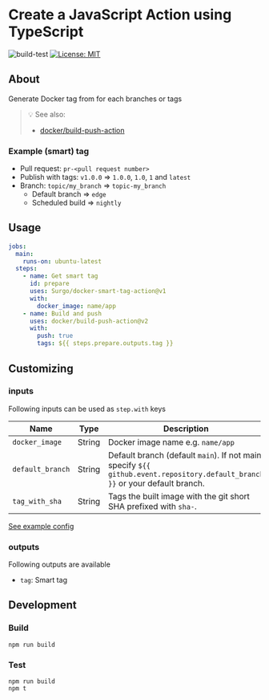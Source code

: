 # Create a JavaScript Action using TypeScript

![build-test](https://github.com/Surgo/docker-smart-tag-action/workflows/build-test/badge.svg)
[![License: MIT](https://img.shields.io/badge/License-MIT-yellow.svg)](https://opensource.org/licenses/MIT)

##  About

Generate Docker tag from for each branches or tags

> :bulb: See also:
> * [docker/build-push-action](https://github.com/docker/build-push-action/)

### Example (smart) tag

* Pull request: `pr-<pull request number>`
* Publish with tags: `v1.0.0` => `1.0.0`, `1.0`, `1` and `latest`
* Branch: `topic/my_branch` => `topic-my_branch`
    * Default branch => `edge`
    * Scheduled build => `nightly`

## Usage

```yaml
jobs:
  main:
    runs-on: ubuntu-latest
  steps:
    - name: Get smart tag
      id: prepare
      uses: Surgo/docker-smart-tag-action@v1
      with:
        docker_image: name/app
    - name: Build and push
      uses: docker/build-push-action@v2
      with:
        push: true
        tags: ${{ steps.prepare.outputs.tag }}
```

## Customizing

### inputs

Following inputs can be used as `step.with` keys

| Name              | Type      | Description                       |
|-------------------|-----------|-----------------------------------|
| `docker_image`    | String    | Docker image name e.g. `name/app` |
| `default_branch`  | String    | Default branch (default `main`). If not main, specify `${{ github.event.repository.default_branch }}` or your default branch. |
| `tag_with_sha`    | String    | Tags the built image with the git short SHA prefixed with `sha-`. |

[See example config](.github/workflows/test.yml)

### outputs

Following outputs are available

* `tag`: Smart tag

## Development

### Build
```
npm run build
```

### Test

```
npm run build
npm t
```
